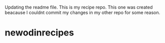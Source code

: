 Updating the readme file. This is my recipe repo. This one was created beacause I couldnt commit my changes in my other repo for some reason. 

# newodinrecipes